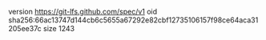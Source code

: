version https://git-lfs.github.com/spec/v1
oid sha256:66ac13747d144cb6c5655a67292e82cbf12735106157f98ce64aca31205ee37c
size 1243
